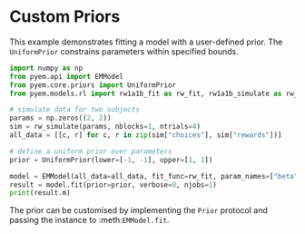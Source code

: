 # Custom Priors

This example demonstrates fitting a model with a user-defined prior. The
`UniformPrior` constrains parameters within specified bounds.

```python
import numpy as np
from pyem.api import EMModel
from pyem.core.priors import UniformPrior
from pyem.models.rl import rw1a1b_fit as rw_fit, rw1a1b_simulate as rw_simulate

# simulate data for two subjects
params = np.zeros((2, 2))
sim = rw_simulate(params, nblocks=1, ntrials=4)
all_data = [[c, r] for c, r in zip(sim["choices"], sim["rewards"])]

# define a uniform prior over parameters
prior = UniformPrior(lower=[-1, -1], upper=[1, 1])

model = EMModel(all_data=all_data, fit_func=rw_fit, param_names=["beta", "alpha"])
result = model.fit(prior=prior, verbose=0, njobs=1)
print(result.m)
```

The prior can be customised by implementing the `Prior` protocol and passing the
instance to :meth:`EMModel.fit`.

